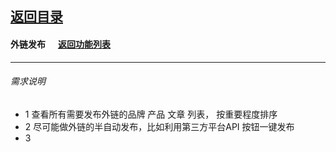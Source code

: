 ## [返回目录](../../readme.md)  
#### 外链发布 &nbsp;&nbsp;&nbsp;&nbsp; [返回功能列表](../5_Function.md)
---
###### 需求说明
- 1 查看所有需要发布外链的品牌 产品 文章 列表， 按重要程度排序
- 2 尽可能做外链的半自动发布，比如利用第三方平台API 按钮一键发布
- 3 
